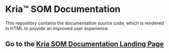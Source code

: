 # Kria™ SOM Documentation

This repository contains the documentation source code, which is rendered in HTML to provide an improved user experience.

## Go to the [Kria SOM Documentation Landing Page](https://xilinx.github.io/kria-apps-docs/)
